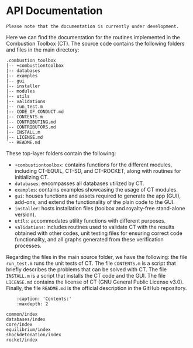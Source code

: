 # API Documentation

```{note}
Please note that the documentation is currently under development.
```

Here we can find the documentation for the routines implemented in the Combustion Toolbox (CT). The source code contains the following folders and files in the main directory:

```
.combustion_toolbox
|-- +combustiontoolbox
|-- databases
|-- examples
|-- gui
|-- installer
|-- modules
|-- utils
|-- validations
|-- run_test.m
|-- CODE_OF_CONDUCT.md
|-- CONTENTS.m
|-- CONTRIBUTING.md
|-- CONTRIBUTORS.md
|-- INSTALL.m
|-- LICENSE.md
`-- README.md
```

These top-layer folders contain the following:

* ```+combustiontoolbox```: contains functions for the different modules, including CT-EQUIL, CT-SD, and CT-ROCKET, along with routines for initializing CT.
* ```databases```: encompasses all databases utilized by CT.
* ```examples```: contains examples showcasing the usage of CT modules.
* ```gui```: houses functions and assets required to generate the app (GUI), add-ons, and extend the functionality of the plain code to the GUI.
* ```installer```: hosts installation files (toolbox and royalty-free stand-alone version).
* ```utils```: accommodates utility functions with different purposes.
* ```validations```: includes routines used to validate CT with the results obtained with other codes, unit testing files for ensuring correct code functionality, and all graphs generated from these verification processes.

Regarding the files in the main source folder, we have the following: the file `run_test.m` runs the unit tests of CT. The file `CONTENTS.m` is a script that briefly describes the problems that can be solved with CT. The file `INSTALL.m` is a script that installs the CT code and the GUI. The file `LICENSE.md` contains the license of CT (GNU General Public License v3.0). Finally, the file `README.md` is the official description in the GitHub repository.


```{toctree}
    :caption: 'Contents:'
    :maxdepth: 2

common/index
databases/index
core/index
equilibrium/index
shockdetonation/index
rocket/index
```